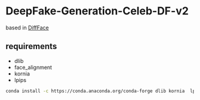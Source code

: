 # DeepFake-Generation-Celeb-DF-v2

based in [DiffFace](https://github.com/hxngiee/DiffFace.git)

## requirements

- dlib
- face_alignment
- kornia
- lpips

```bash
conda install -c https://conda.anaconda.org/conda-forge dlib kornia  lpips

```

